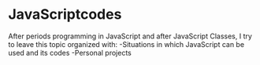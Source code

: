 # JavaScriptcodes
After periods programming in JavaScript and after JavaScript Classes, I try to leave this topic organized with:  -Situations in which JavaScript can be used and its codes  -Personal projects
